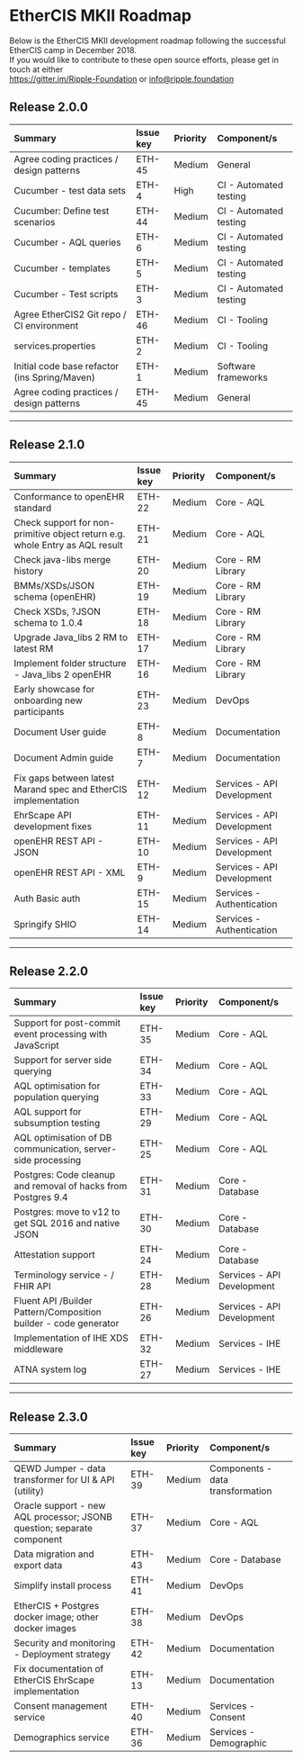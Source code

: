 # EtherCIS MKII Roadmap

Below is the EtherCIS MKII development roadmap following the successful EtherCIS camp in December 2018.   
If you would like to contribute to these open source efforts, please get in touch at either  
https://gitter.im/Ripple-Foundation or info@ripple.foundation
  
##  Release 2.0.0   



| **Summary**                                                                 | **Issue key** | **Priority** | **Component/s** |  
|:----------------------------------------------------------------------------------------|:---------------|:----------|:---------------|        
| Agree coding practices / design patterns                                     | ETH-45        | Medium   | General                      | 
| Cucumber - test data sets                                                    | ETH-4         | High     | CI - Automated testing       | 
| Cucumber: Define test scenarios                                              | ETH-44        | Medium   | CI - Automated testing       | 
| Cucumber - AQL queries                                                       | ETH-6         | Medium   | CI - Automated testing       | 
| Cucumber - templates                                                         | ETH-5         | Medium   | CI - Automated testing       | 
| Cucumber - Test scripts                                                      | ETH-3         | Medium   | CI - Automated testing       | 
| Agree EtherCIS2 Git repo / CI environment                                    | ETH-46        | Medium   | CI - Tooling                 | 
| services.properties                                                          | ETH-2         | Medium   | CI - Tooling                 | 
| Initial code base refactor (ins Spring/Maven)                                | ETH-1         | Medium   | Software frameworks          | 
| Agree coding practices / design patterns                                     | ETH-45        | Medium   | General                      | 
___
##  Release 2.1.0

| **Summary**                                                                  | **Issue key** | **Priority** | **Component/s**| 
|:------------------------------------------------------------------------------|:---------------|:----------|:---------------|
| Conformance to openEHR standard                                              | ETH-22    | Medium   | Core - AQL                       | 
| Check support for non-primitive object return e.g. whole Entry as AQL result | ETH-21    | Medium   | Core - AQL                       | 
| Check java-libs merge history                                                | ETH-20    | Medium   | Core - RM Library                | 
| BMMs/XSDs/JSON schema (openEHR)                                              | ETH-19    | Medium   | Core - RM Library                | 
| Check XSDs, ?JSON schema to 1.0.4                                            | ETH-18    | Medium   | Core - RM Library                | 
| Upgrade Java_libs 2 RM to latest RM                                          | ETH-17    | Medium   | Core - RM Library                | 
| Implement folder structure - Java_libs 2 openEHR                             | ETH-16    | Medium   | Core - RM Library                | 
| Early showcase for onboarding new participants                               | ETH-23    | Medium   | DevOps                           | 
| Document User guide                                                          | ETH-8     | Medium   | Documentation                    | 
| Document Admin guide                                                         | ETH-7     | Medium   | Documentation                    | 
| Fix gaps between latest Marand spec and EtherCIS implementation              | ETH-12    | Medium   | Services - API Development       | 
| EhrScape API development fixes                                               | ETH-11    | Medium   | Services - API Development       | 
| openEHR REST API - JSON                                                      | ETH-10    | Medium   | Services - API Development       | 
| openEHR REST API  - XML                                                      | ETH-9     | Medium   | Services - API Development       | 
| Auth Basic auth                                                              | ETH-15    | Medium   | Services - Authentication        | 
| Springify SHIO                                                               | ETH-14    | Medium   | Services - Authentication        | 

___
##  Release 2.2.0

| **Summary**                                                                  | **Issue key** | **Priority** | **Component/s**|
|:------------------------------------------------------------------------------|:---------------|:----------|:---------------| 
| Support for post-commit event processing with JavaScript                     | ETH-35    | Medium   | Core - AQL                       | 
| Support for server side querying                                             | ETH-34    | Medium   | Core - AQL                       | 
| AQL optimisation for population querying                                     | ETH-33    | Medium   | Core - AQL                       | 
| AQL support for subsumption testing                                          | ETH-29    | Medium   | Core - AQL                       | 
| AQL optimisation of DB communication, server-side processing                 | ETH-25    | Medium   | Core - AQL                       | 
| Postgres: Code cleanup and removal of hacks from Postgres 9.4                | ETH-31    | Medium   | Core - Database                  | 
| Postgres: move to v12 to get SQL 2016 and native JSON                        | ETH-30    | Medium   | Core - Database                  | 
| Attestation support                                                          | ETH-24    | Medium   | Core - Database                  | 
| Terminology service - / FHIR API                                             | ETH-28    | Medium   | Services - API Development       | 
| Fluent API /Builder Pattern/Composition builder - code generator             | ETH-26    | Medium   | Services - API Development       | 
| Implementation of IHE XDS middleware                                         | ETH-32    | Medium   | Services - IHE                   | 
| ATNA system log                                                              | ETH-27    | Medium   | Services - IHE                   | 
___

##  Release 2.3.0


| **Summary**                                                                  | **Issue key** | **Priority** | **Component/s**      |
|:------------------------------------------------------------------------------|:-----------------|:----------|:---------------|
| QEWD Jumper - data transformer for UI & API (utility)                        | ETH-39    | Medium   | Components - data transformation | 
| Oracle support - new AQL processor; JSONB question; separate component       | ETH-37    | Medium   | Core - AQL                       | 
|  Data migration and export data                                              | ETH-43    | Medium   | Core - Database                  | 
| Simplify install process                                                     | ETH-41    | Medium   | DevOps                           | 
| EtherCIS + Postgres docker image; other docker images                        | ETH-38    | Medium   | DevOps                           | 
| Security and monitoring - Deployment strategy                                | ETH-42    | Medium   | Documentation                    | 
| Fix documentation of EtherCIS EhrScape implementation                        | ETH-13    | Medium   | Documentation                    | 
| Consent management service                                                   | ETH-40    | Medium   | Services - Consent               | 
| Demographics service                                                         | ETH-36    | Medium   | Services - Demographic           | 
